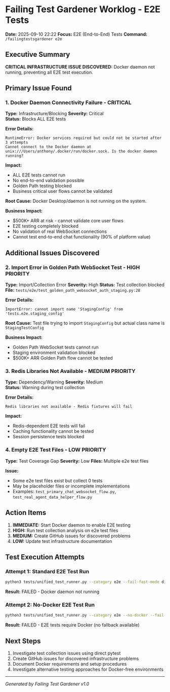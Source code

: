 # Failing Test Gardener Worklog - E2E Tests
**Date:** 2025-09-10 22:22
**Focus:** E2E (End-to-End) Tests
**Command:** `/failingtestsgardener e2e`

## Executive Summary

**CRITICAL INFRASTRUCTURE ISSUE DISCOVERED:** Docker daemon not running, preventing all E2E test execution.

## Primary Issue Found

### 1. Docker Daemon Connectivity Failure - CRITICAL
**Type:** Infrastructure/Blocking
**Severity:** Critical  
**Status:** Blocks ALL E2E tests

**Error Details:**
```
RuntimeError: Docker services required but could not be started after 3 attempts
Cannot connect to the Docker daemon at unix:///Users/anthony/.docker/run/docker.sock. Is the docker daemon running?
```

**Impact:**
- ALL E2E tests cannot run
- No end-to-end validation possible
- Golden Path testing blocked
- Business critical user flows cannot be validated

**Root Cause:**
Docker Desktop/daemon is not running on the system.

**Business Impact:**
- $500K+ ARR at risk - cannot validate core user flows
- E2E testing completely blocked
- No validation of real WebSocket connections
- Cannot test end-to-end chat functionality (90% of platform value)

## Additional Issues Discovered

### 2. Import Error in Golden Path WebSocket Test - HIGH PRIORITY  
**Type:** Import/Collection Error
**Severity:** High
**Status:** Test collection blocked
**File:** `tests/e2e/test_golden_path_websocket_auth_staging.py:28`

**Error Details:**
```
ImportError: cannot import name 'StagingConfig' from 'tests.e2e.staging_config'
```

**Root Cause:**
Test file trying to import `StagingConfig` but actual class name is `StagingTestConfig`

**Business Impact:**
- Golden Path WebSocket tests cannot run
- Staging environment validation blocked
- $500K+ ARR Golden Path flow cannot be tested

### 3. Redis Libraries Not Available - MEDIUM PRIORITY
**Type:** Dependency/Warning
**Severity:** Medium  
**Status:** Warning during test collection

**Error Details:**
```
Redis libraries not available - Redis fixtures will fail
```

**Impact:**
- Redis-dependent E2E tests will fail
- Caching functionality cannot be tested
- Session persistence tests blocked

### 4. Empty E2E Test Files - LOW PRIORITY
**Type:** Test Coverage Gap
**Severity:** Low
**Files:** Multiple e2e test files

**Issue:**
- Some e2e test files exist but collect 0 tests
- May be placeholder files or incomplete implementations
- Examples: `test_primary_chat_websocket_flow.py`, `test_real_agent_data_helper_flow.py`

## Action Items

1. **IMMEDIATE:** Start Docker daemon to enable E2E testing
2. **HIGH:** Run test collection analysis on e2e test files  
3. **MEDIUM:** Create GitHub issues for discovered problems
4. **LOW:** Update test infrastructure documentation

## Test Execution Attempts

### Attempt 1: Standard E2E Test Run
```bash
python3 tests/unified_test_runner.py --category e2e --fail-fast-mode disabled
```
**Result:** FAILED - Docker daemon not running

### Attempt 2: No-Docker E2E Test Run  
```bash
python3 tests/unified_test_runner.py --category e2e --no-docker --fail-fast-mode disabled
```
**Result:** FAILED - E2E tests require Docker (no fallback available)

## Next Steps

1. Investigate test collection issues using direct pytest
2. Create GitHub issues for discovered infrastructure problems
3. Document Docker requirements and setup procedures
4. Investigate alternative testing approaches for Docker-free environments

---
*Generated by Failing Test Gardener v1.0*